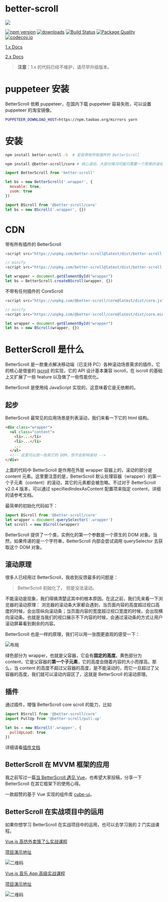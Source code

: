 # better-scroll

<img src="https://dpubstatic.udache.com/static/dpubimg/t_L6vAgQ-E/logo.svg">

[![npm version](https://img.shields.io/npm/v/better-scroll.svg)](https://www.npmjs.com/package/better-scroll) [![downloads](https://img.shields.io/npm/dm/better-scroll.svg)](https://www.npmjs.com/package/better-scroll) [![Build Status](https://travis-ci.org/ustbhuangyi/better-scroll.svg?branch=master)](https://travis-ci.org/ustbhuangyi/better-scroll)  [![Package Quality](http://npm.packagequality.com/shield/better-scroll.svg)](http://packagequality.com/#?package=better-scroll)  [![codecov.io](http://codecov.io/github/ustbhuangyi/better-scroll/coverage.svg?branch=master)](http://codecov.io/github/ustbhuangyi/better-scroll)

[1.x Docs](https://better-scroll.github.io/docs-v1/)

[2.x Docs](https://better-scroll.github.io/docs/zh-CN/)

> **注意**：1.x 的代码已经不维护，请尽早升级版本。

# puppeteer 安装

BetterScroll 依赖 puppeteer，在国内下载 puppeteer 容易失败，可以设置 puppeteer 的淘宝镜像。

```sh
PUPPETEER_DOWNLOAD_HOST=https://npm.taobao.org/mirrors yarn
```

# 安装

```bash
npm install better-scroll -S  # 安装带有所有插件的 BetterScroll

npm install @better-scroll/core # 核心滚动，大部分情况可能只需要一个简单的滚动
```

```js
import BetterScroll from 'better-scroll'

let bs = new BetterScroll('.wrapper', {
  movable: true,
  zoom: true
})

import BScroll from '@better-scroll/core'
let bs = new BScroll('.wrapper', {})
```

# CDN

带有所有插件的 BetterScroll

```js
<script src="https://unpkg.com/better-scroll@latest/dist/better-scroll.js"></script>

// minify
<script src="https://unpkg.com/better-scroll@latest/dist/better-scroll.min.js"></script>

let wrapper = document.getElementById("wrapper")
let bs = BetterScroll.createBScroll(wrapper, {})
```

不带有任何插件的 CoreScroll

```js
<script src="https://unpkg.com/@better-scroll/core@latest/dist/core.js"></script>

// minify
<script src="https://unpkg.com/@better-scroll/core@latest/dist/core.min.js"></script>

let wrapper = document.getElementById("wrapper")
let bs = new BScroll(wrapper, {})
```

# BetterScroll 是什么

BetterScroll 是一款重点解决移动端（已支持 PC）各种滚动场景需求的插件。它的核心是借鉴的 [iscroll](https://github.com/cubiq/iscroll) 的实现，它的 API 设计基本兼容 iscroll，在 iscroll 的基础上又扩展了一些 feature 以及做了一些性能优化。

BetterScroll 是使用纯 JavaScript 实现的，这意味着它是无依赖的。

## 起步

BetterScroll 最常见的应用场景是列表滚动，我们来看一下它的 html 结构。

```html
<div class="wrapper">
  <ul class="content">
    <li>...</li>
    <li>...</li>
    ...
  </ul>
  <!-- 这里可以放一些其它的 DOM，但不会影响滚动 -->
</div>
```
上面的代码中 BetterScroll 是作用在外层 wrapper 容器上的，滚动的部分是 content 元素。这里要注意的是，BetterScroll 默认处理容器（wrapper）的第一个子元素（content）的滚动，其它的元素都会被忽略。不过对于 BetterScroll v2.0.4 版本，可以通过 specifiedIndexAsContent 配置项来指定 content，详细的请参考文档。

最简单的初始化代码如下：

``` js
import BScroll from '@better-scroll/core'
let wrapper = document.querySelector('.wrapper')
let scroll = new BScroll(wrapper)
```
BetterScroll 提供了一个类，实例化的第一个参数是一个原生的 DOM 对象。当然，如果传递的是一个字符串，BetterScroll 内部会尝试调用 querySelector 去获取这个 DOM 对象。

## 滚动原理

很多人已经用过 BetterScroll，我收到反馈最多的问题是：

> BetterScroll 初始化了， 但是没法滚动。

不能滚动是现象，我们得搞清楚这其中的根本原因。在这之前，我们先来看一下浏览器的滚动原理：
浏览器的滚动条大家都会遇到，当页面内容的高度超过视口高度的时候，会出现纵向滚动条；当页面内容的宽度超过视口宽度的时候，会出现横向滚动条。也就是当我们的视口展示不下内容的时候，会通过滚动条的方式让用户滚动屏幕看到剩余的内容。

BetterScroll 也是一样的原理，我们可以用一张图更直观的感受一下：

![布局](https://raw.githubusercontent.com/ustbhuangyi/better-scroll/master/packages/vuepress-docs/docs/.vuepress/public/assets/images/schematic.png)

绿色部分为 wrapper，也就是父容器，它会有**固定的高度**。黄色部分为 content，它是父容器的**第一个子元素**，它的高度会随着内容的大小而撑高。那么，当 content 的高度不超过父容器的高度，是不能滚动的，而它一旦超过了父容器的高度，我们就可以滚动内容区了，这就是 BetterScroll 的滚动原理。

## 插件

通过插件，增强 BetterScroll core scroll 的能力，比如

```js
import BScroll from '@better-scroll/core'
import PullUp from '@better-scroll/pull-up'

let bs = new BScroll('.wrapper', {
  pullUpLoad: true
})
```

详细请看[插件文档](https://better-scroll.github.io/docs/zh-CN/plugins/)

## BetterScroll 在 MVVM 框架的应用

我之前写过一篇[当 BetterScroll 遇见 Vue](https://zhuanlan.zhihu.com/p/27407024)，也希望大家投稿，分享一下 BetterScroll 在其它框架下的使用心得。

一款超赞的基于 Vue 实现的组件库 [cube-ui](https://github.com/didi/cube-ui/)。

## BetterScroll 在实战项目中的运用

如果你想学习 BetterScroll 在实战项目中的运用，也可以去学习我的 2 门实战课程。

[Vue.js 高仿外卖饿了么实战课程](https://coding.imooc.com/class/74.html)

[项目演示地址](http://ustbhuangyi.com/sell/)

![二维码](https://qr.api.cli.im/qr?data=http%253A%252F%252Fustbhuangyi.com%252Fsell%252F%2523%252Fgoods&level=H&transparent=false&bgcolor=%23ffffff&forecolor=%23000000&blockpixel=12&marginblock=1&logourl=&size=280&kid=cliim&key=686203a49c4613080b5b3004323ff977)

[Vue.js 音乐 App 高级实战课程](http://coding.imooc.com/class/107.html)

[项目演示地址](http://ustbhuangyi.com/music/)

![二维码](https://qr.api.cli.im/qr?data=http%253A%252F%252Fustbhuangyi.com%252Fmusic%252F&level=H&transparent=false&bgcolor=%23ffffff&forecolor=%23000000&blockpixel=12&marginblock=1&logourl=&size=280&kid=cliim&key=731bbcc2b490454d2cc604f98539952c)
